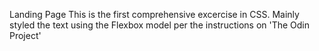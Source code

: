 Landing Page
This is the first comprehensive excercise in CSS.
Mainly styled the text using the Flexbox model per the instructions on 'The Odin Project'
